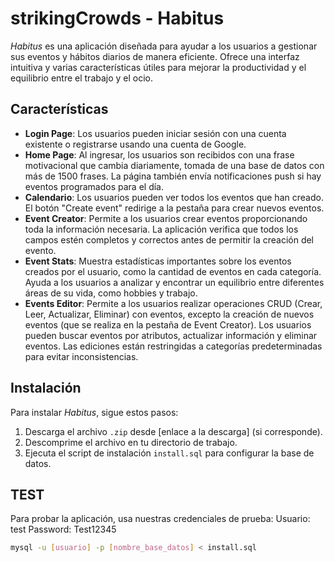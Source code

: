 # strikingCrowds - Habitus

*Habitus* es una aplicación diseñada para ayudar a los usuarios a gestionar sus eventos y hábitos diarios de manera eficiente. Ofrece una interfaz intuitiva y varias características útiles para mejorar la productividad y el equilibrio entre el trabajo y el ocio.

## Características

- **Login Page**: Los usuarios pueden iniciar sesión con una cuenta existente o registrarse usando una cuenta de Google.
- **Home Page**: Al ingresar, los usuarios son recibidos con una frase motivacional que cambia diariamente, tomada de una base de datos con más de 1500 frases. La página también envía notificaciones push si hay eventos programados para el día.
- **Calendario**: Los usuarios pueden ver todos los eventos que han creado. El botón "Create event" redirige a la pestaña para crear nuevos eventos.
- **Event Creator**: Permite a los usuarios crear eventos proporcionando toda la información necesaria. La aplicación verifica que todos los campos estén completos y correctos antes de permitir la creación del evento.
- **Event Stats**: Muestra estadísticas importantes sobre los eventos creados por el usuario, como la cantidad de eventos en cada categoría. Ayuda a los usuarios a analizar y encontrar un equilibrio entre diferentes áreas de su vida, como hobbies y trabajo.
- **Events Editor**: Permite a los usuarios realizar operaciones CRUD (Crear, Leer, Actualizar, Eliminar) con eventos, excepto la creación de nuevos eventos (que se realiza en la pestaña de Event Creator). Los usuarios pueden buscar eventos por atributos, actualizar información y eliminar eventos. Las ediciones están restringidas a categorías predeterminadas para evitar inconsistencias.

## Instalación

Para instalar *Habitus*, sigue estos pasos:

1. Descarga el archivo `.zip` desde [enlace a la descarga] (si corresponde).
2. Descomprime el archivo en tu directorio de trabajo.
3. Ejecuta el script de instalación `install.sql` para configurar la base de datos.

## TEST

Para probar la aplicación, usa nuestras credenciales de prueba:
Usuario: test
Password: Test12345


   ```bash
   mysql -u [usuario] -p [nombre_base_datos] < install.sql
